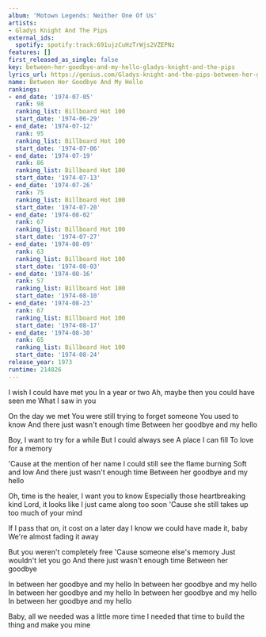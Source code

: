 ```yaml
---
album: 'Motown Legends: Neither One Of Us'
artists:
- Gladys Knight And The Pips
external_ids:
  spotify: spotify:track:691ujzCuHzTrWjs2VZEPNz
features: []
first_released_as_single: false
key: between-her-goodbye-and-my-hello-gladys-knight-and-the-pips
lyrics_url: https://genius.com/Gladys-knight-and-the-pips-between-her-goodbye-and-my-hello-lyrics
name: Between Her Goodbye And My Hello
rankings:
- end_date: '1974-07-05'
  rank: 98
  ranking_list: Billboard Hot 100
  start_date: '1974-06-29'
- end_date: '1974-07-12'
  rank: 95
  ranking_list: Billboard Hot 100
  start_date: '1974-07-06'
- end_date: '1974-07-19'
  rank: 86
  ranking_list: Billboard Hot 100
  start_date: '1974-07-13'
- end_date: '1974-07-26'
  rank: 75
  ranking_list: Billboard Hot 100
  start_date: '1974-07-20'
- end_date: '1974-08-02'
  rank: 67
  ranking_list: Billboard Hot 100
  start_date: '1974-07-27'
- end_date: '1974-08-09'
  rank: 63
  ranking_list: Billboard Hot 100
  start_date: '1974-08-03'
- end_date: '1974-08-16'
  rank: 57
  ranking_list: Billboard Hot 100
  start_date: '1974-08-10'
- end_date: '1974-08-23'
  rank: 67
  ranking_list: Billboard Hot 100
  start_date: '1974-08-17'
- end_date: '1974-08-30'
  rank: 65
  ranking_list: Billboard Hot 100
  start_date: '1974-08-24'
release_year: 1973
runtime: 214826
---
```

I wish I could have met you
In a year or two
Ah, maybe then you could have seen me
What I saw in you

On the day we met
You were still trying to forget someone
You used to know
And there just wasn't enough time
Between her goodbye and my hello

Boy, I want to try for a while
But I could always see
A place I can fill
To love for a memory

'Cause at the mention of her name
I could still see the flame burning
Soft and low
And there just wasn't enough time
Between her goodbye and my hello

Oh, time is the healer, I want you to know
Especially those heartbreaking kind
Lord, it looks like I just came along too soon
'Cause she still takes up too much of your mind

If I pass that on, it cost on a later day
I know we could have made it, baby
We're almost fading it away

But you weren't completely free
'Cause someone else's memory
Just wouldn't let you go
And there just wasn't enough time
Between her goodbye

In between her goodbye and my hello
In between her goodbye and my hello
In between her goodbye and my hello
In between her goodbye and my hello
In between her goodbye and my hello

Baby, all we needed was a little more time
I needed that time to build the thing and make you mine
